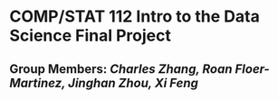 # COMP/STAT 112 Intro to the Data Science Final Project
## Group Members: *Charles Zhang, Roan Floer-Martinez, Jinghan Zhou, Xi Feng*
